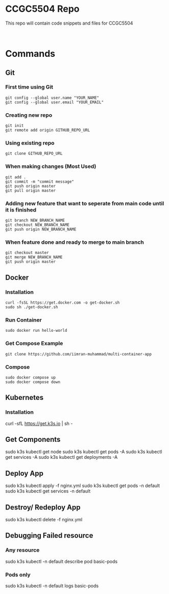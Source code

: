 # CCGC5504 Repo

This repo will contain code snippets and files for CCGC5504

<br>

# Commands

## Git
### First time using Git 
```
git config --global user.name "YOUR_NAME"
git config --global user.email "YOUR_EMAIL"
```

### Creating new repo 
```
git init
git remote add origin GITHUB_REPO_URL
```

### Using existing repo
```
git clone GITHUB_REPO_URL
```

### When making changes (Most Used) 
```
git add .
git commit -m "commit message"
git push origin master
git pull origin master
```

### Adding new feature that want to seperate from main code until it is finished
```
git branch NEW_BRANCH_NAME
git checkout NEW_BRANCH_NAME
git push origin NEW_BRANCH_NAME
```

### When feature done and ready to merge to main branch
```
git checkout master
git merge NEW_BRANCH_NAME
git push origin master
```


## Docker

### Installation
```
curl -fsSL https://get.docker.com -o get-docker.sh
sudo sh ./get-docker.sh
```

### Run Container
```
sudo docker run hello-world
```


### Get Compose Example
```
git clone https://github.com/iimran-muhammad/multi-container-app
```

### Compose
```
sudo docker compose up
sudo docker compose down
```


## Kubernetes
### Installation
curl -sfL https://get.k3s.io | sh - 

## Get Components
sudo k3s kubectl get node
sudo k3s kubectl get pods -A
sudo k3s kubectl get services -A
sudo k3s kubectl get deployments -A

## Deploy App
sudo k3s kubectl apply -f nginx.yml 
sudo k3s kubectl get pods -n default
sudo k3s kubectl get services -n default

## Destroy/ Redeploy App
sudo k3s kubectl delete -f nginx.yml 

## Debugging Failed resource
### Any resource
sudo k3s kubectl -n default describe pod basic-pods

### Pods only
sudo k3s kubectl -n default logs basic-pods

